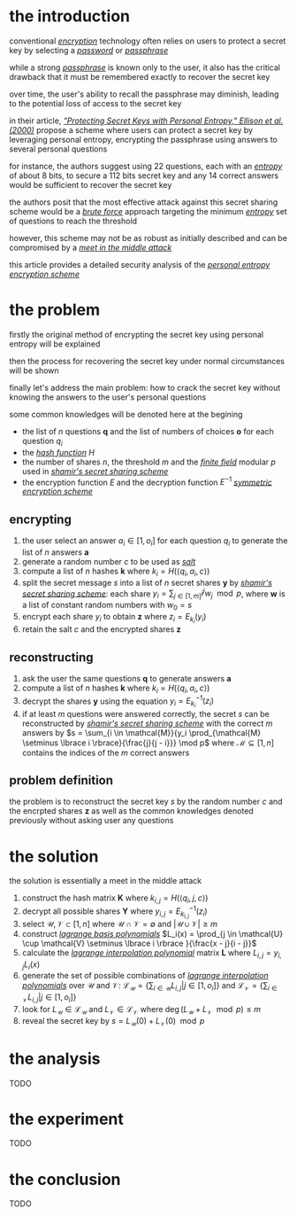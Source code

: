 # the introduction

conventional *[encryption](https://en.wikipedia.org/wiki/Encryption)* technology often relies on users to protect a secret key by selecting a *[password](https://en.wikipedia.org/wiki/Password)* or *[passphrase](https://en.wikipedia.org/wiki/Passphrase)*

while a strong *[passphrase](https://en.wikipedia.org/wiki/Passphrase)* is known only to the user, it also has the critical drawback that it must be remembered exactly to recover the secret key

over time, the user's ability to recall the passphrase may diminish, leading to the potential loss of access to the secret key

in their article, *["Protecting Secret Keys with Personal Entropy," Ellison et al. (2000)](https://www.researchgate.net/publication/223831757_Protecting_secret_keys_with_personal_entropy)* propose a scheme where users can protect a secret key by leveraging personal entropy, encrypting the passphrase using answers to several personal questions

for instance, the authors suggest using 22 questions, each with an *[entropy](https://en.wikipedia.org/wiki/Entropy_(information_theory))* of about 8 bits, to secure a 112 bits secret key and any 14 correct answers would be sufficient to recover the secret key

the authors posit that the most effective attack against this secret sharing scheme would be a *[brute force](https://en.wikipedia.org/wiki/Brute-force_attack)* approach targeting the minimum *[entropy](https://en.wikipedia.org/wiki/Entropy_(information_theory))* set of questions to reach the threshold

however, this scheme may not be as robust as initially described and can be compromised by a *[meet in the middle attack](https://en.wikipedia.org/wiki/Meet-in-the-middle_attack)*

this article provides a detailed security analysis of the *[personal entropy encryption scheme](https://www.researchgate.net/publication/223831757_Protecting_secret_keys_with_personal_entropy)*

# the problem

firstly the original method of encrypting the secret key using personal entropy will be explained

then the process for recovering the secret key under normal circumstances will be shown

finally let's address the main problem: how to crack the secret key without knowing the answers to the user's personal questions

some common knowledges will be denoted here at the begining

- the list of $n$ questions $\mathbf{q}$ and the list of numbers of choices $\mathbf{o}$ for each question $q_i$
- the *[hash function](https://en.wikipedia.org/wiki/Hash_function)* $H$
- the number of shares $n$, the threshold $m$ and the *[finite field](https://en.wikipedia.org/wiki/Finite_field)* modular $p$ used in *[shamir's secret sharing scheme](https://en.wikipedia.org/wiki/Shamir%27s_secret_sharing)*
- the encryption function $E$ and the decryption function $E^{-1}$ *[symmetric encryption scheme](https://en.wikipedia.org/wiki/Symmetric-key_algorithm)*

## encrypting

1. the user select an answer $a_i \in [1, o_i]$ for each question $q_i$ to generate the list of $n$ answers $\mathbf{a}$
2. generate a random number $c$ to be used as *[salt](https://en.wikipedia.org/wiki/Salt_(cryptography))*
3. compute a list of $n$ hashes $\mathbf{k}$ where $k_i = H(\langle q_i, a_i, c \rangle)$
4. split the secret message $s$ into a list of $n$ secret shares $\mathbf{y}$ by *[shamir's secret sharing scheme](https://en.wikipedia.org/wiki/Shamir%27s_secret_sharing)*: each share $y_i = \sum_{j \in [1,m]}{i^j w_j} \mod p$, where $\mathbf{w}$ is a list of constant random numbers with $w_0 = s$
5. encrypt each share $y_i$ to obtain $\mathbf{z}$ where $z_i = E_{k_i}(y_i)$
6. retain the salt $c$ and the encrypted shares $\mathbf{z}$

## reconstructing

1. ask the user the same questions $\mathbf{q}$ to generate answers $\mathbf{a}$
2. compute a list of $n$ hashes $\mathbf{k}$ where $k_i = H(\langle q_i, a_i, c \rangle)$
3. decrypt the shares $\mathbf{y}$ using the equation $y_i = E_{k_i}^{-1}(z_i)$
4. if at least $m$ questions were answered correctly, the secret $s$ can be reconstructed by *[shamir's secret sharing scheme](https://en.wikipedia.org/wiki/Shamir%27s_secret_sharing)* with the correct $m$ answers by $s = \sum_{i \in \mathcal{M}}{y_i \prod_{\mathcal{M} \setminus \lbrace i \rbrace}{\frac{j}{j - i}}} \mod p$ where $\mathcal{M} \subseteq [1, n]$ contains the indices of the $m$ correct answers

## problem definition

the problem is to reconstruct the secret key $s$ by the random number $c$ and the encrpted shares $\mathbf{z}$ as well as the common knowledges denoted previously without asking user any questions

# the solution

the solution is essentially a meet in the middle attack

1. construct the hash matrix $\mathbf{K}$ where $k_{i,j} = H(\langle q_i, j, c \rangle)$
2. decrypt all possible shares $\mathbf{Y}$ where $y_{i,j} = E_{k_{i, j}}^{-1}(z_i)$
3. select $\mathcal{U}, \mathcal{V} \subset [1, n]$ where $\mathcal{U} \cap \mathcal{V} = \emptyset$ and $|\mathcal{U} \cup \mathcal{V}| \ge m$
4. construct *[lagrange basis polynomials](https://en.wikipedia.org/wiki/Lagrange_polynomial)* $L_i(x) = \prod_{j \in \mathcal{U} \cup \mathcal{V} \setminus \lbrace i \rbrace }{\frac{x - j}{i - j}}$
5. calculate the *[lagrange interpolation polynomial](https://en.wikipedia.org/wiki/Lagrange_polynomial)* matrix $\mathbf{L}$ where $L_{i, j} = y_{i,j} L_i(x)$
6. generate the set of possible combinations of *[lagrange interpolation polynomials](https://en.wikipedia.org/wiki/Lagrange_polynomial)* over $\mathcal{U}$ and $\mathcal{V}$: $\mathcal{L_U} = \lbrace \sum_{i \in \mathcal{U}}{L_{i, j}} | j \in [1, o_i] \rbrace$ and $\mathcal{L_V} = \lbrace \sum_{i \in \mathcal{V}}{L_{i, j}} | j \in [1, o_i] \rbrace$
7. look for $L_{\mathcal{U}} \in \mathcal{L_U}$ and $L_{\mathcal{V}} \in \mathcal{L_V}$ where $\deg (L_{\mathcal{U}} + L_{\mathcal{V}} \mod p) \le m$
8. reveal the secret key by $s = L_{\mathcal{U}}(0) + L_{\mathcal{V}}(0) \mod p$

# the analysis

TODO

# the experiment

TODO

# the conclusion

TODO
